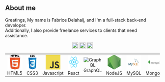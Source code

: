 ## About me
<p>
    Greatings, My name is Fabrice Delahaij, and I'm a full-stack back-end developer.<br />
    Additionally, I also provide freelance services to clients that need assistance.
</p>

<p align="center">
    <a href="https://linkedin.com/in/fabricedelahaij" target="_blank"><img src="https://github.com/FabriceDelahaij/.github/blob/main/images/linkedin.svg" width="20" height="20"></a>
    <a href="https://twitter.com/fabricedelahaij" target="_blank"><img src="https://github.com/FabriceDelahaij/.github/blob/main/images/twitter.svg" width="20" height="20"></a>
    <a href="https://keybase.io/fabricedelahaij" target="_blank"><img src="https://github.com/FabriceDelahaij/.github/blob/main/images/keybase.svg" width="20" height="20"></a>
</p>


<table>
    <tr>
        <td align="center" width="96">
            <img src="https://raw.githubusercontent.com/github/explore/80688e429a7d4ef2fca1e82350fe8e3517d3494d/topics/html/html.png" width="48" height="48" alt="HTML5" />
            <br/>HTML5
        </td>
        <td align="center" width="96">
            <img src="https://raw.githubusercontent.com/github/explore/80688e429a7d4ef2fca1e82350fe8e3517d3494d/topics/css/css.png" width="48" height="48" alt="CSS3" />
            <br/>CSS3
        </td>
        <td align="center" width="96">
            <img src="https://raw.githubusercontent.com/github/explore/80688e429a7d4ef2fca1e82350fe8e3517d3494d/topics/javascript/javascript.png" width="48" height="48" alt="Javascript" />
            <br/>Javascript
        </td>
        <td align="center" width="96">
            <img src="https://raw.githubusercontent.com/github/explore/80688e429a7d4ef2fca1e82350fe8e3517d3494d/topics/react/react.png" width="48" height="48" alt="React" />
            <br/>React
        </td>
        <td align="center" width="96">
            <img src="https://graphql.org/img/logo.svg" width="48" height="48" alt="GraphQL" />
            <br/>GraphQL
        </td>
        <td align="center" width="96">
            <img src="https://raw.githubusercontent.com/github/explore/80688e429a7d4ef2fca1e82350fe8e3517d3494d/topics/nodejs/nodejs.png" width="48" height="48" alt="NodeJS" />
            <br/>NodeJS
        </td>
        <td align="center" width="96">
            <img src="https://raw.githubusercontent.com/github/explore/80688e429a7d4ef2fca1e82350fe8e3517d3494d/topics/mysql/mysql.png" width="48" height="48" alt="MySQL" />
            <br/>MySQL
        </td>
        <td align="center" width="96">
            <img src="https://raw.githubusercontent.com/github/explore/80688e429a7d4ef2fca1e82350fe8e3517d3494d/topics/mongodb/mongodb.png" width="48" height="48" alt="MongoDB" />
            <br/>MongoDB
        </td>
        <td align="center" width="96">
            <img src="https://raw.githubusercontent.com/github/explore/80688e429a7d4ef2fca1e82350fe8e3517d3494d/topics/eslint/eslint.png" width="48" height="48" alt="ESLint" />
            <br/>ESLint
        </td>
    </tr>
<table>

